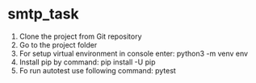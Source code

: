 # smtp_task

1. Clone the project from Git repository
2. Go to the project folder
3. For setup virtual environment in console enter: python3 -m venv env
4. Install pip by command: pip install -U pip
5. Fo run autotest use following command: pytest
